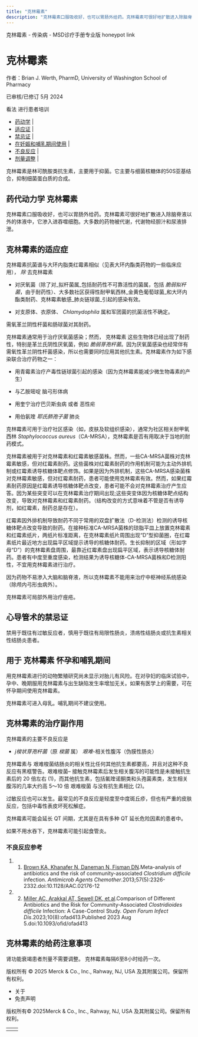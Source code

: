 ```yaml
---
title: "克林霉素"
description: "克林霉素口服吸收好，也可以胃肠外给药。克林霉素可很好地扩散进入除脑脊液以外的体液中，它渗入进吞噬细胞。大多数的药物被代谢，代谢物经胆汁和尿液排泄。"
---
```


﻿克林霉素 \- 传染病 \- MSD诊疗手册专业版 honeypot link

# 克林霉素

作者：Brian J. Werth, PharmD, University of Washington School of Pharmacy

已审核/已修订 5月 2024

看法 进行患者培训

- [药动学](#药动学_v13957485_zh) \|
- [适应证](#适应证_v13957488_zh) \|
- [禁忌证](#禁忌证_v13957522_zh) \|
- [在妊娠和哺乳期间使用](#在妊娠和哺乳期间使用_v13957525_zh) \|
- [不良反应](#不良反应_v13957529_zh) \|
- [剂量调整](#剂量调整_v13957541_zh) \|

克林霉素是林可酰胺类抗生素，主要用于抑菌。它主要与细菌核糖体的50S亚基结合，抑制细菌蛋白质的合成。

## 药代动力学 克林霉素

克林霉素口服吸收好，也可以胃肠外给药。克林霉素可很好地扩散进入除脑脊液以外的体液中，它渗入进吞噬细胞。大多数的药物被代谢，代谢物经胆汁和尿液排泄。

## 克林霉素的适应症

克林霉素抗菌谱与大环内脂类红霉素相似（见表大环内酯类药物的一些临床应用）， _除_ 去克林霉素

- 对厌氧菌（除了对_拟杆菌属_包括耐药性不可靠活性的菌属，包括 _脆弱拟杆菌_，由于耐药性）、大多数社区获得性耐甲氧西林_金黄色葡萄球菌_和大环内酯类耐药、克林霉素敏感_肺炎链球菌_引起的感染有效。

- 对支原体、衣原体、 _Chlamydophila_ 属和军团菌的抗菌活性不确定。


需氧革兰阴性杆菌和肠球菌对其耐药。

克林霉素通常用于治疗厌氧菌感染；然而， 克林霉素 这些生物体已经出现了耐药性，特别是革兰氏阴性厌氧菌，例如 _脆弱芽孢杆菌_。因为厌氧菌感染也经常伴有需氧性革兰阴性杆菌感染，所以也需要同时应用其他抗生素。克林霉素作为如下感染联合治疗药物之一：

- 用青霉素治疗产毒性链球菌引起的感染（因为克林霉素能减少微生物毒素的产生）

- 与乙胺嘧啶 脑弓形体病

- 用奎宁治疗巴贝斯虫病 或者 恶性疟

- 用伯氨喹 _耶氏肺孢子菌_ 肺炎


克林霉素可用于治疗社区感染（如，皮肤及软组织感染），通常为社区相关耐甲氧西林 _Staphylococcus aureus_（CA-MRSA），克林霉素是否有用取决于当地的耐药模式。

克林霉素被用于对克林霉素和红霉素敏感菌株。然而，一些CA-MRSA菌株对克林霉素敏感，但对红霉素耐药。这些菌株对红霉素耐药的作用机制可能为主动外排机制或红霉素诱导核糖体靶点修饰。如果是因为外排机制，这些CA-MRSA感染菌株对克林霉素敏感，但对红霉素耐药，患者可能使用克林霉素有效。然而，如果红霉素耐药原因是红霉素诱导核糖体靶点改变，患者可能不会对克林霉素治疗产生应答。因为某些突变可以在克林霉素治疗期间出现;这些突变体因为核糖体靶点结构改变，导致对克林霉素和红霉素耐药。（结构改变的方式意味着不管是否有诱导剂，如红霉素，耐药总是存在）。

红霉素因外排机制导致耐药不同于常用的双盘扩散法（D-检测法）检测的诱导核糖体靶点改变导致的耐药。在接种标准CA-MRSA菌株的琼脂平皿上放置克林霉素和红霉素纸片，两纸片标准距离，在克林霉素纸片周围出现“D”型抑菌圈，在红霉素纸片最近地方出现扁平区域提示诱导的核糖体耐药。生长抑制的区域（形如字母“D”）的克林霉素盘周围，最靠近红霉素盘出现扁平区域，表示诱导核糖体耐药。患者有中度至重度感染，检测结果为诱导核糖体-CA-MRSA菌株和D检测阳性，不宜用克林霉素进行治疗。

因为药物不易渗入大脑和脑脊液，所以克林霉素不能用来治疗中枢神经系统感染（除颅内弓形虫病外）。

克林霉素可局部外用治疗痤疮。

## 心导管术的禁忌证

禁用于既往有过敏反应者，慎用于既往有局限性肠炎，溃疡性结肠炎或抗生素相关性结肠炎患者。

## 用于 克林霉素 怀孕和哺乳期间

用克林霉素进行的动物繁殖研究尚未显示对胎儿有风险。在对孕妇的临床试验中，孕中、晚期服用克林霉素与出生缺陷发生率增加无关。如果有医学上的需要，可在怀孕期间使用克林霉素。

克林霉素可进入母乳。哺乳期间不建议使用。

## 克林霉素的治疗副作用

克林霉素的主要不良反应是

- _j梭状芽孢杆菌_（原 _梭菌_ 属） _艰难_-相关性腹泻（伪膜性肠炎）


克林霉素与 艰难梭菌结肠炎的相关性比任何其他抗生素都要高，并且对这种不良反应有黑框警告。艰难梭菌– 接触克林霉素后发生相关腹泻的可能性是未接触抗生素后的 20 倍左右 (1)，而其他抗生素，包括氟喹诺酮类和头孢菌素类，发生相关腹泻的几率大约高 5～10 倍 艰难梭菌 与没有抗生素相比 (2)。

过敏反应也可以发生。最常见的不良反应是轻度至中度斑丘疹，但也有严重的皮肤反应，包括中毒性表皮坏死松解症。

克林霉素可能会延长 QT 间期，尤其是在具有多种 QT 延长危险因素的患者中。

如果不用水吞下，克林霉素可能引起食管炎。

### 不良反应参考

1. 1. [Brown KA, Khanafer N, Daneman N, Fisman DN](https://www.ncbi.nlm.nih.gov/pmc/articles/PMC3632900/).Meta-analysis of antibiotics and the risk of community-associated _Clostridium difficile_ infection. _Antimicrob Agents Chemother_.2013;57(5):2326-2332.doi:10.1128/AAC.02176-12

2. 2. [Miller AC, Arakkal AT, Sewell DK, et al](https://www.ncbi.nlm.nih.gov/pmc/articles/PMC10444966/).Comparison of Different Antibiotics and the Risk for Community-Associated _Clostridioides difficile_ Infection: A Case-Control Study. _Open Forum Infect Dis_.2023;10(8):ofad413.Published 2023 Aug 5.doi:10.1093/ofid/ofad413


## 克林霉素的给药注意事项

肾功能衰竭患者剂量不需要调整。 克林霉素每隔6至8小时给药一次。



版权所有 © 2025
Merck & Co., Inc., Rahway, NJ, USA 及其附属公司。保留所有权利。

- 关于
- 免责声明

版权所有© 2025Merck & Co., Inc., Rahway, NJ, USA 及其附属公司。保留所有权利。

|     |     |
| --- | --- |
|  |  |